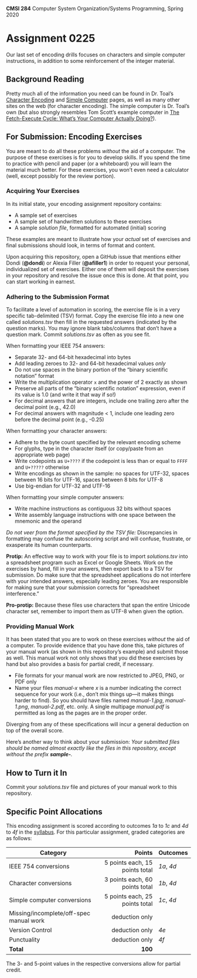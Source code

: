 **CMSI 284** Computer System Organization/Systems Programming, Spring 2020

# Assignment 0225
Our last set of encoding drills focuses on characters and simple computer instructions, in addition to some reinforcement of the integer material.

## Background Reading
Pretty much all of the information you need can be found in Dr. Toal’s [Character Encoding](http://cs.lmu.edu/~ray/notes/charenc) and [Simple Computer](http://cs.lmu.edu/~ray/notes/simplecomputer) pages, as well as many other sites on the web (for character encoding). The simple computer is Dr. Toal’s own (but also strongly resembles Tom Scott’s example computer in [The Fetch-Execute Cycle: What’s Your Computer Actually Doing?](https://youtu.be/Z5JC9Ve1sfI)).

## For Submission: Encoding Exercises
You are meant to do all these problems _without_ the aid of a computer. The purpose of these exercises is for you to develop skills. If you spend the time to practice with pencil and paper (or a whiteboard) you will learn the material much better. For these exercises, you won’t even need a calculator (well, except possibly for the review portion).

### Acquiring Your Exercises
In its initial state, your encoding assignment repository contains:
- A sample set of exercises
- A sample set of handwritten solutions to these exercises
- A sample _solution file_, formatted for automated (initial) scoring

These examples are meant to illustrate how your _actual_ set of exercises and final submissions should look, in terms of format and content.

Upon acquiring this repository, open a GitHub issue that mentions either Dondi (**@dondi**) or Alexia Filler (**@afiller1**) in order to request your personal, individualized set of exercises. Either one of them will deposit the exercises in your repository and resolve the issue once this is done. At that point, you can start working in earnest.

### Adhering to the Submission Format
To facilitate a level of automation in scoring, the exercise file is in a very specific tab-delimited (TSV) format. Copy the exercise file into a new one called _solutions.tsv_ then fill in the requested answers (indicated by the question marks). You may ignore blank tabs/columns that don’t have a question mark. Commit _solutions.tsv_ as often as you see fit.

When formatting your IEEE 754 answers:
- Separate 32- and 64-bit hexadecimal into bytes
- Add leading zeroes to 32- and 64-bit hexadecimal values _only_
- Do not use spaces in the binary portion of the “binary scientific notation” format
- Write the multiplication operator `x` and the power of 2 exactly as shown
- Preserve all parts of the “binary scientific notation” expression, even if its value is 1.0 (and write it that way if so!)
- For decimal answers that are integers, include one trailing zero after the decimal point (e.g., 42.0)
- For decimal answers with magnitude < 1, include one leading zero before the decimal point (e.g., -0.25)

When formatting your character answers:
- Adhere to the byte count specified by the relevant encoding scheme
- For glyphs, type in the character itself (or copy/paste from an appropriate web page)
- Write codepoints as `U+????` if the codepoint is less than or equal to `FFFF` and `U+?????` otherwise
- Write encodings as shown in the sample: no spaces for UTF-32, spaces between 16 bits for UTF-16, spaces between 8 bits for UTF-8
- Use big-endian for UTF-32 and UTF-16

When formatting your simple computer answers:
- Write machine instructions as contiguous 32 bits without spaces
- Write assembly language instructions with one space between the mnemonic and the operand

_Do not veer from the format specified by the TSV file:_ Discrepancies in formatting may confuse the autoscoring script and will confuse, frustrate, or exasperate its human counterparts.

**Protip:** An effective way to work with your file is to import _solutions.tsv_ into a spreadsheet program such as Excel or Google Sheets. Work on the exercises by hand, fill in your answers, then export back to a TSV for submission. Do make sure that the spreadsheet applications do not interfere with your intended answers, especially leading zeroes. You are responsible for making sure that your submission corrects for “spreadsheet interference.”

**Pro-protip:** Because these files use characters that span the entire Unicode character set, remember to import them as UTF-8 when given the option.

### Providing Manual Work
It has been stated that you are to work on these exercises _without_ the aid of a computer. To provide evidence that you have done this, take pictures of your manual work (as shown in this repository’s example) and submit those as well. This manual work not only shows that you did these exercises by hand but also provides a basis for partial credit, if necessary.
- File formats for your manual work are now restricted to JPEG, PNG, or PDF only
- Name your files _manual-x_ where _x_ is a number indicating the correct sequence for your work (i.e., don’t mix things up—it makes things harder to find). So you should have files named _manual-1.jpg_, _manual-1.png_, _manual-2.pdf_, etc. only. A single multipage _manual.pdf_ is permitted as long as the pages are in the proper order.

Diverging from any of these specifications will incur a general deduction on top of the overall score.

Here’s another way to think about your submission: _Your submitted files should be named almost exactly like the files in this repository, except without the prefix **sample-**._

## How to Turn it In
Commit your _solutions.tsv_ file and pictures of your manual work to this repository.

## Specific Point Allocations
This encoding assignment is scored according to outcomes _1a_ to _1c_ and _4d_ to _4f_ in the [syllabus](https://dondi.lmu.build/spring2020/cmsi284/cmsi284-spring2020-syllabus.pdf). For this particular assignment, graded categories are as follows:

| Category | Points | Outcomes |
| -------- | -----: | -------- |
| IEEE 754 conversions | 5 points each, 15 points total | _1a_, _4d_ |
| Character conversions | 3 points each, 60 points total | _1b_, _4d_ |
| Simple computer conversions | 5 points each, 25 points total | _1c_, _4d_ |
| Missing/incomplete/off-spec manual work | deduction only | |
| Version Control | deduction only | _4e_ |
| Punctuality | deduction only | _4f_ |
| **Total** | **100** |

The 3- and 5-point values in the respective conversions allow for partial credit.
